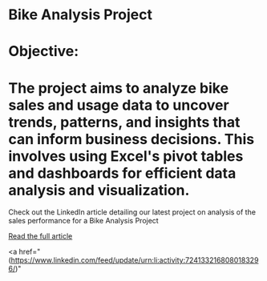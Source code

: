 # Bike Analysis Project
# Objective:
# The project aims to analyze bike sales and usage data to uncover trends, patterns, and insights that can inform business decisions. This involves using Excel's pivot tables and dashboards for efficient data analysis and visualization.

Check out the LinkedIn article detailing our latest project on analysis of the sales performance for a Bike Analysis Project

[Read the full article](https://www.linkedin.com/feed/update/urn:li:activity:7241332168080183296/)

<a href="(https://www.linkedin.com/feed/update/urn:li:activity:7241332168080183296/)"
